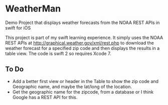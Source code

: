 # WeatherMan
Demo Project that displays weather forecasts from the NOAA REST APIs in swift for iOS

This project is part of my swift learning experience. It simply uses the NOAA REST APIs at http://graphical.weather.gov/xml/rest.php to download the weather forecast for a specified  zip code and then displays the results in a table view. The code is swift 2 so requires Xcode 7.

## To Do

* Add a better first view or header in the Table to show the zip code and Geographic name, and maybe the lat/long of the location.
* Get the geographic name for the zipcode, from a database or I think Google has a REST API for this.



